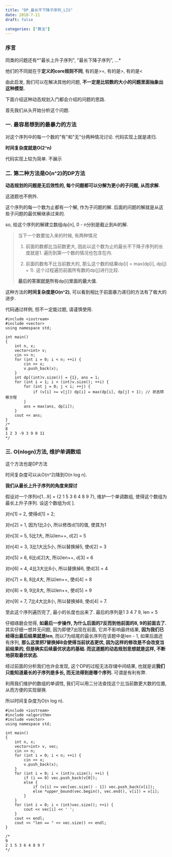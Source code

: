 ```yaml
---
title: "DP_最长不下降子序列_LIS"
date: 2018-7-11
draft: false

categories: ["算法"]
---
```



### 序言

同类的问题还有*"最长上升子序列", "最长下降子序列", ...*

他们的不同就在于**定义的core规则不同**, 有的是>=, 有的是>, 有的是<

由此启发, 我们可以在解决其他的问题, **不一定是比较数的大小的问题里面抽象出这种模型.**

下面介绍这种动态规划入门都会介绍的问题的思路. 

首先我们从头开始分析这个问题.

### 一. 最容易想到的最暴力的方法

对这个序列中的每一个数的"有"和"无"分两种情况讨论. 代码实现上就是递归.

**时间复杂度就是O(2^n)**

代码实现上较为简单. 不展示

### 二. 第二种方法是O(n^2)的DP方法

**动态规划的问题是无后效性的, 每个问题都可以分解为更小的子问题, 从而求解.**

这道题也不例外.

这个序列的每一个数为止都有一个解, 作为子问题的解. 后面的问题的解就是从这些子问题的最优解继承过来的.

so, 给这个序列的解建立数组dp[n], 0 - n分别是截止到Ai的解.

> 当下一个数要加入来的时候, 有两种情况
> 
> 1. 前面的数都比当前数更大, 因此以这个数为止的最长不下降子序列的长度就是1. 遍历到第一个数的情况也包含在内.
> 
> 2.  前面的数有不比当前数大的, 那么这个数的结果dp[i] = max(dp[i], dp[j] + 1). 这个过程遍历前面所有数的dp[j]进行比较.
> 
> **最后的答案就是所有dp[i]里面的最大值.**

这种方法的**时间复杂度是O(n^2)**, 可以看到相比于前面暴力递归的方法有了极大的进步.

代码通过样例, 但不一定能过题, 请谨慎使用.

```
#include <iostream>
#include <vector>
using namespace std;

int main()
{
	int n, x;
	vector<int> v;
	cin >> n;
	for (int i = 0; i < n; ++i) {
		cin >> x;
		v.push_back(x);
	}
	int dp[(int)v.size()] = {1}, ans = 1;
	for (int i = 1; i < (int)v.size(); ++i) {
		for (int j = 0; j < i; ++j) {
			if (v[i] >= v[j]) dp[i] = max(dp[i], dp[j] + 1); // 状态转移方程
		}
		ans = max(ans, dp[i]);
	}
	cout << ans;
}
/*
8
1 2 3 -9 3 9 0 11
*/
```

### 三. O(nlogn)方法, 维护单调数组

这个方法也是DP方法

时间复杂度可以从O(n^2)降到O(n log n).

**我们从最长上升子序列的角度来探讨**

假设对一个序列n[1...9] = {2 1 5 3 6 4 8 9 7}, 维护一个单调数组, 使得这个数组为最长上升子序列. 设这个数组为d[ ].

对n[1] = 2, 使得d[1] = 2;

对n[2] = 1, 因为1比2小, 所以修改d[1]的值, 使其为1

对n[3] = 5, 5比1大, 所以len++, d[2] = 5

对n[4] = 3, 3比1大比5小, 所以替换掉5, 使d[2] = 3

对n[5] = 6, 6比d[2]大, 所以len++, d[3] = 6

对n[6] = 4, 4比3大比6小, 所以替换掉6, 使d[3] = 4

对n[7] = 8, 8比4大, 所以len++, 使d[4] = 8

对n[8] = 9, 9比8大, 所以len++, 使d[5] = 9

对n[9] = 7, 7比4大比8小, 所以替换掉8, 使d[4] = 7.

至此这个序列遍历完了, 最小的长度也出来了. 最后的序列是1 3 4 7 9, len = 5

 仔细琢磨会觉得, **如最后一步操作, 为什么后面的7反而到他前面的8, 9的前面去了.** 其实仔细一想并无问题, 因为即使7出现在前面, 它并不影响最终结果, **因为我们已经得出最后结果就是len**, 而以7为结尾的最长序列在该题中是len - 1, 如果后面还有序列, **那么这里把7替换掉8会使得当前状态更优, 因为这样的修改是不会改变当前结果的, 但是确实后续最优状态的基础. 而这道题的动态规划思想就是这样, 不断地获取最优状态.**

经过前面的分析我们也许会发现, 这个DP的过程无法存储中间结果, 也就是说**我们只能知道最长的子序列是多长, 而无法得到是哪个序列.** 可谓是有利有弊.

利用我们维护的数组的单调性, 我们可以用二分法查找这个比当前数更大数的位置, 从而方便的实现替换.

所以时间复杂度为O(n log n).
```
#include <iostream>
#include <algorithm>
#include <vector>
using namespace std;

int main()
{
	int n, x;
	vector<int> v, vec;
	cin >> n;
	for (int i = 0; i < n; ++i) {
		cin >> x;
		v.push_back(x);
	}
	for (int i = 0; i < (int)v.size(); ++i) {
		if (i == 0) vec.push_back(v[0]);
		else {
			if (v[i] >= vec[vec.size() - 1]) vec.push_back(v[i]);
			else *upper_bound(vec.begin(), vec.end(), v[i]) = v[i];
		}
	}
	for (int i = 0; i < (int)vec.size(); ++i) {
		cout << vec[i] << ' ';
	}
	cout << endl;
	cout << "len == " << vec.size() << endl;
}

/*
9
2 1 5 3 6 4 8 9 7
*/
```